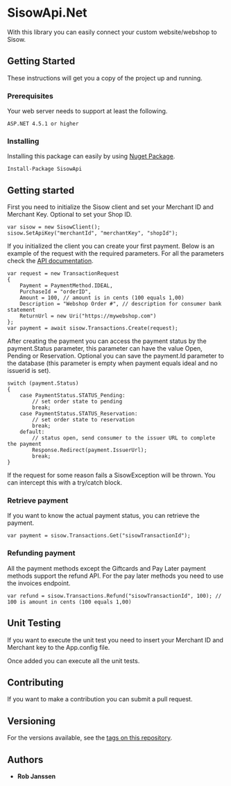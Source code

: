 # SisowApi.Net

With this library you can easily connect your custom website/webshop to Sisow.

## Getting Started

These instructions will get you a copy of the project up and running.

### Prerequisites

Your web server needs to support at least the following.

```
ASP.NET 4.5.1 or higher
```

### Installing

Installing this package can easily by using [Nuget Package](https://www.nuget.org/packages/SisowApi/).

```
Install-Package SisowApi
```

## Getting started

First you need to initialize the Sisow client and set your Merchant ID and Merchant Key. Optional to set your Shop ID.

```
var sisow = new SisowClient();
sisow.SetApiKey("merchantId", "merchantKey", "shopId");
```

If you initialized the client you can create your first payment. Below is an example of the request with the required parameters. For all the parameters check the [API documentation](https://www.sisow.nl/developers/).

```
var request = new TransactionRequest
{
	Payment = PaymentMethod.IDEAL,
	PurchaseId = "orderID",
	Amount = 100, // amount is in cents (100 equals 1,00)
	Description = "Webshop Order #", // description for consumer bank statement
	ReturnUrl = new Uri("https://mywebshop.com")
};
var payment = await sisow.Transactions.Create(request);
```

After creating the payment you can access the payment status by the payment.Status parameter, this parameter can have the value Open, Pending or Reservation. Optional you can save the payment.Id parameter to the database (this parameter is empty when payment equals ideal and no issuerid is set).

```
switch (payment.Status)
{
	case PaymentStatus.STATUS_Pending:
		// set order state to pending
		break;
	case PaymentStatus.STATUS_Reservation:
		// set order state to reservation
		break;
	default:
		// status open, send consumer to the issuer URL to complete the payment
		Response.Redirect(payment.IssuerUrl);
		break;
}
```

If the request for some reason fails a SisowException will be thrown. You can intercept this with a try/catch block. 

### Retrieve payment

If you want to know the actual payment status, you can retrieve the payment.

```
var payment = sisow.Transactions.Get("sisowTransactionId");
```

### Refunding payment

All the payment methods except the Giftcards and Pay Later payment methods support the refund API. For the pay later methods you need to use the invoices endpoint.

```
var refund = sisow.Transactions.Refund("sisowTransactionId", 100); // 100 is amount in cents (100 equals 1,00)
```

## Unit Testing

If you want to execute the unit test you need to insert your Merchant ID and Merchant key to the App.config file.

Once added you can execute all the unit tests.

## Contributing

If you want to make a contribution you can submit a pull request.

## Versioning

For the versions available, see the [tags on this repository](https://github.com/janssenr/SisowApi.Net/tags). 

## Authors

* **Rob Janssen**